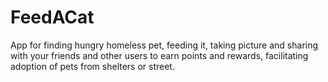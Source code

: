 # FeedACat
App for finding hungry homeless pet, feeding it, taking picture and sharing with your friends  and other users to earn points and rewards, facilitating adoption of pets from shelters or street.
